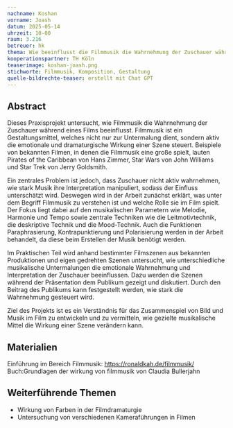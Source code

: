 ```yaml
---
nachname: Koshan
vorname: Joash
datum: 2025-05-14
uhrzeit: 10-00
raum: 3.216 
betreuer: hk
thema: Wie beeinflusst die Filmmusik die Wahrnehmung der Zuschauer während des Films
kooperationspartner: TH Köln
teaserimage: koshan-joash.png
stichworte: Filmmusik, Komposition, Gestaltung
quelle-bildrechte-teaser: erstellt mit Chat GPT
---
```


## Abstract
Dieses Praxisprojekt untersucht, wie Filmmusik die Wahrnehmung der Zuschauer während eines Films beeinflusst. Filmmusik ist ein Gestaltungsmittel, welches nicht nur zur Untermalung dient, sondern aktiv die emotionale und dramaturgische Wirkung einer Szene steuert. Beispiele von bekannten Filmen, in denen die Filmmusik eine große spielt, lauten Pirates of the Caribbean von Hans Zimmer, Star Wars von John Williams und Star Trek von Jerry Goldsmith.

Ein zentrales Problem ist jedoch, dass Zuschauer nicht aktiv wahrnehmen, wie stark Musik ihre Interpretation manipuliert, sodass der Einfluss unterschätzt wird.
Deswegen wird in der Arbeit zunächst erklärt, was unter dem Begriff Filmmusik zu verstehen ist und welche Rolle sie im Film spielt. Der Fokus liegt dabei auf den musikalischen Parametern wie Melodie, Harmonie und Tempo sowie zentrale Techniken wie die Leitmotivtechnik, die deskriptive Technik und die Mood-Technik. Auch die Funktionen Paraphrasierung, Kontrapunktierung und Polarisierung werden in der Arbeit behandelt, da diese beim Erstellen der Musik benötigt werden.

Im Praktischen Teil wird anhand bestimmter Filmszenen aus bekannten Produktionen und eigen gedrehten Szenen untersucht, wie unterschiedliche musikalische Untermalungen die emotionale Wahrnehmung und Interpretation der Zuschauer beeinflussen. Dazu werden die Szenen während der Präsentation dem Publikum gezeigt und diskutiert. Durch den Beitrag des Publikums kann festgestellt werden, wie stark die Wahrnehmung gesteuert wird.

Ziel des Projekts ist es ein Verständnis für das Zusammenspiel von Bild und Musik im Film zu entwickeln und zu vermitteln, wie gezielte musikalische Mittel die Wirkung einer Szene verändern kann.  

## Materialien
Einführung im Bereich Filmmusik:
https://ronaldkah.de/filmmusik/
Buch:Grundlagen der wirkung von filmmusik von Claudia Bullerjahn

## Weiterführende Themen
* Wirkung von Farben in der Filmdramaturgie 
* Untersuchung von verschiedenen Kameraführungen in Filmen  

